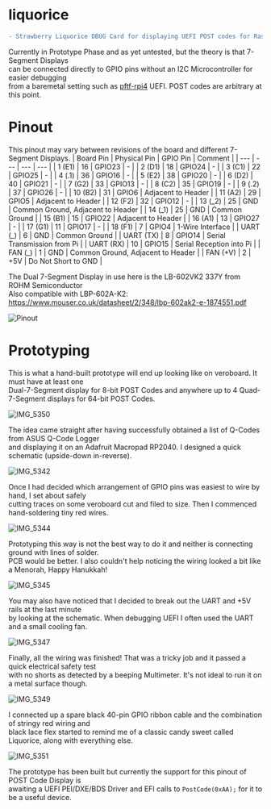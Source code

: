 # liquorice
```diff
- Strawberry Liquorice DBUG Card for displaying UEFI POST codes for Raspberry Pi Windows -
```
Currently in Prototype Phase and as yet untested, but the theory is that 7-Segment Displays \
can be connected directly to GPIO pins without an I2C Microcontroller for easier debugging \
from a baremetal setting such as [pftf-rpi4](https://github.com/pftf/rpi4) UEFI. POST codes are arbitrary at this point.

# Pinout
This pinout may vary between revisions of the board and different 7-Segment Displays.
| Board Pin | Physical Pin | GPIO Pin | Comment |
| --- | --- | --- | --- |
| 1 (E1) | 16 | GPIO23 | - |
| 2 (D1) | 18 | GPIO24 | - |
| 3 (C1) | 22 | GPIO25 | - |
| 4 (.1) | 36 | GPIO16 | - |
| 5 (E2) | 38 | GPIO20 | - |
| 6 (D2) | 40 | GPIO21 | - |
| 7 (G2) | 33 | GPIO13 | - |
| 8 (C2) | 35 | GPIO19 | - |
| 9 (.2) | 37 | GPIO26 | - |
| 10 (B2) | 31 | GPIO6 | Adjacent to Header |
| 11 (A2) | 29 | GPIO5 | Adjacent to Header |
| 12 (F2) | 32 | GPIO12 | - |
| 13 (\_2) | 25 | GND | Common Ground, Adjacent to Header |
| 14 (\_1) | 25 | GND | Common Ground |
| 15 (B1) | 15 | GPIO22 | Adjacent to Header |
| 16 (A1) | 13 | GPIO27 | - |
| 17 (G1) | 11 | GPIO17 | - |
| 18 (F1) | 7 | GPIO4 | 1-Wire Interface |
| UART (\_) | 6 | GND | Common Ground |
| UART (TX) | 8 | GPIO14 | Serial Transmission from Pi |
| UART (RX) | 10 | GPIO15 | Serial Reception into Pi |
| FAN (\_) | 1 | GND | Common Ground, Adjacent to Header |
| FAN (+V) | 2 | +5V | Do Not Short to GND |

The Dual 7-Segment Display in use here is the LB-602VK2 337Y from ROHM Semiconductor \
Also compatible with LBP-602A-K2: https://www.mouser.co.uk/datasheet/2/348/lbp-602ak2-e-1874551.pdf

![Pinout](https://github.com/themindvirus/liquorice/blob/main/pinout.png)

# Prototyping

This is what a hand-built prototype will end up looking like on veroboard. It must have at least one \
Dual-7-Segment display for 8-bit POST Codes and anywhere up to 4 Quad-7-Segment displays for 64-bit POST Codes.

![IMG_5350](https://github.com/themindvirus/liquorice/blob/main/IMG_5350.jpg)

The idea came straight after having successfully obtained a list of Q-Codes from ASUS Q-Code Logger \
and displaying it on an Adafruit Macropad RP2040. I designed a quick schematic (upside-down in-reverse).

![IMG_5342](https://github.com/themindvirus/liquorice/blob/main/IMG_5342.jpg)

Once I had decided which arrangement of GPIO pins was easiest to wire by hand, I set about safely \
cutting traces on some veroboard cut and filed to size. Then I commenced hand-soldering tiny red wires.

![IMG_5344](https://github.com/themindvirus/liquorice/blob/main/IMG_5344.jpg)

Prototyping this way is not the best way to do it and neither is connecting ground with lines of solder. \
PCB would be better. I also couldn't help noticing the wiring looked a bit like a Menorah, Happy Hanukkah!

![IMG_5345](https://github.com/themindvirus/liquorice/blob/main/IMG_5345.jpg)

You may also have noticed that I decided to break out the UART and +5V rails at the last minute \
by looking at the schematic. When debugging UEFI I often used the UART and a small cooling fan.

![IMG_5347](https://github.com/themindvirus/liquorice/blob/main/IMG_5347.jpg)

Finally, all the wiring was finished! That was a tricky job and it passed a quick electrical safety test \
with no shorts as detected by a beeping Multimeter. It's not ideal to run it on a metal surface though.

![IMG_5349](https://github.com/themindvirus/liquorice/blob/main/IMG_5349.jpg)

I connected up a spare black 40-pin GPIO ribbon cable and the combination of stringy red wiring and \
black lace flex started to remind me of a classic candy sweet called Liquorice, along with everything else.

![IMG_5351](https://github.com/themindvirus/liquorice/blob/main/IMG_5351.jpg)

The prototype has been built but currently the support for this pinout of POST Code Display is \
awaiting a UEFI PEI/DXE/BDS Driver and EFI calls to `PostCode(0xAA);` for it to be a useful device.
